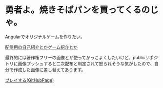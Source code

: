 # 勇者よ。焼きそばパンを買ってくるのじゃ。

Angularでオリジナルゲームを作りたい。

[配信用の自己紹介とかゲーム紹介とか](https://github.com/kyahhokid/brave-man-go-buy-some-yakisoba-bread-pub/blob/master/Brave-man-Go-buy-some-yakisoba-bread/docs/introduction.md)

最終的には著作権フリーの画像とか使ってかっこよくしたいけど、publicリポジトリに画像プッシュすると二次配布と判定されて怒られそうな気がしたので、自分で作成した画像に差し替えてあります。

[プレイする(GitHubPage)](https://kyahhokid.github.io/brave-man-go-buy-some-yakisoba-bread-pub/)
